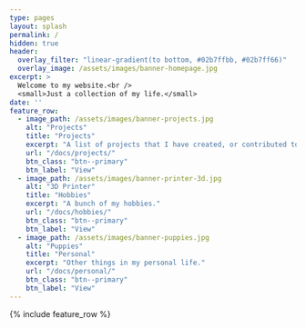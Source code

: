```yaml
---
type: pages
layout: splash
permalink: /
hidden: true
header:
  overlay_filter: "linear-gradient(to bottom, #02b7ffbb, #02b7ff66)"
  overlay_image: /assets/images/banner-homepage.jpg
excerpt: >
  Welcome to my website.<br />
  <small>Just a collection of my life.</small>
date: ''
feature_row:
  - image_path: /assets/images/banner-projects.jpg
    alt: "Projects"
    title: "Projects"
    excerpt: "A list of projects that I have created, or contributed to."
    url: "/docs/projects/"
    btn_class: "btn--primary"
    btn_label: "View"
  - image_path: /assets/images/banner-printer-3d.jpg
    alt: "3D Printer"
    title: "Hobbies"
    excerpt: "A bunch of my hobbies."
    url: "/docs/hobbies/"
    btn_class: "btn--primary"
    btn_label: "View"
  - image_path: /assets/images/banner-puppies.jpg
    alt: "Puppies"
    title: "Personal"
    excerpt: "Other things in my personal life."
    url: "/docs/personal/"
    btn_class: "btn--primary"
    btn_label: "View"      
---
```


{% include feature_row %}